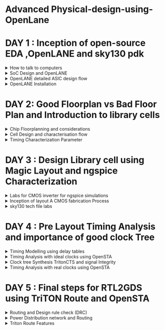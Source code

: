# Advanced Physical-design-using-OpenLane


#  DAY 1 : Inception of open-source EDA ,OpenLANE and sky130 pdk

<details>
  <summary>
      How to talk to computers
  </summary>
  
  The QFN-48 package is a type of surface-mount integrated circuit (IC) package that is used in various electronic devices, including some Arduino-compatible microcontrollers and other components. "QFN" stands for "Quad Flat No-Lead," which describes the package's physical characteristics. Here's what some of these terms mean:

 **1. Quad:** The package has four sides or corners, typically with a lead or pad on each corner.

 **2. Flat:** The package has a flat bottom, which makes it suitable for surface-mount soldering onto a printed circuit board (PCB).

 **3. No-Lead:** Unlike traditional dual in-line packages (DIP) or surface-mount packages with visible leads or pins, QFN packages have no visible external leads or pins. Instead, they have small metal pads on the bottom of the package.

**4. 48:** The "48" in QFN-48 refers to the total number of pads or leads on the package. These pads are used for electrical connections between the IC and the PCB.

Arduino is an open-source electronics platform that uses a variety of microcontrollers. The choice of IC package depends on the specific microcontroller used on the Arduino board or module. Some Arduino-compatible boards may use microcontrollers in QFN-48 packages, among other package types.

The following figure shows the internal structure of the chip.

![Screenshot from 2023-09-16 18-23-07](https://github.com/Vartika-iiitb/Physical-design-using-OpenLane/assets/140998716/c7944e6a-764d-4a44-8cf2-ed59244fe561)

Inside a chip, you can find various components and structures, including:

**1. Pads:** Pads are the external connections on a chip. They are the interface between the chip and the external world. Pads can include input and output pins for connecting to other electronic components or devices, power supply pins for providing voltage to the chip, and ground pins for electrical reference.

**2. Core:** The core of a chip typically refers to the central processing unit (CPU) or the primary computational engine. In the context of microprocessors or microcontrollers, the core contains the arithmetic logic unit (ALU), control unit, and registers responsible for executing instructions and performing computations.

**3.  Die:** The term "die" refers to the individual silicon chip that is fabricated on a semiconductor wafer during the manufacturing process. A semiconductor wafer typically contains multiple identical dies, each of which can be cut out and packaged as a separate integrated circuit.

**4. RISC-V SoC:** A RISC-V System-on-Chip (SoC) is an integrated circuit that incorporates the RISC-V instruction set architecture (ISA) as its CPU core. RISC-V is an open-source and customizable ISA, and RISC-V SoCs are designed to meet specific application requirements, often including CPU cores, memory, peripherals, and I/O interfaces, all on a single chip.

**5. PLL (Phase-Locked Loop):** A PLL is a circuit within a chip that generates stable and precisely controlled clock signals. PLLs are crucial for synchronizing various components of a chip, ensuring that they operate at the correct frequencies and phases.

**6. DAC (Digital-to-Analog Converter):** A DAC is a circuit within a chip that converts digital signals (binary data) into analog voltages or currents. DACs are commonly used in audio applications, communication systems, and many other contexts where analog signals are required.

These components work together to enable the chip to perform its intended functions. The specific components and their configurations can vary significantly depending on the type and purpose of the chip. For example, a microcontroller chip may have a CPU core, memory, I/O ports, and analog-to-digital converters (ADCs) in addition to the components mentioned above, while a custom ASIC (Application-Specific Integrated Circuit) might have a completely different set of components tailored to a specific task or application.

**Introduction to RisC-V**

RISC-V (pronounced "risk-five") is an open-source instruction set architecture (ISA) for designing and building computer processors and related hardware components. It's named after the "Reduced Instruction Set Computing" (RISC) philosophy, which aims to simplify processor designs by using a smaller set of instructions that execute quickly and efficiently.

![Screenshot from 2023-09-16 18-36-36](https://github.com/Vartika-iiitb/Physical-design-using-OpenLane/assets/140998716/efe64a42-2531-4f17-86d4-cc9c5940bfa0)

**From Software Applications to Hardware**
  
In the realm of software applications, tasks are executed by the central processing unit (CPU) of a computer or device. Software programs provide instructions for the CPU to follow, and the CPU performs calculations, data processing, and various other operations based on these instructions. While software is flexible and can be updated easily, it may not always provide the highest level of performance or efficiency, especially for demanding or specialized tasks.

The benefits of this transition from software to hardware include faster execution of tasks, lower power consumption, and the ability to handle specialized workloads with greater efficiency. However, it also means that the functionality is fixed and less adaptable compared to software, which can be updated or changed more easily.

The Figure shown below shows the representation :

![Screenshot from 2023-09-16 18-40-16](https://github.com/Vartika-iiitb/Physical-design-using-OpenLane/assets/140998716/e4bc8336-ee32-4fff-b742-5c0a56dcbcf3)
</details>
<details>
  <summary>
SoC Design and OpenLANE
  </summary>
  
System-on-Chip (SoC) design is the process of creating integrated circuits that incorporate multiple electronic components, including microprocessors, memory, input/output interfaces, and more, all on a single chip. SoCs are used in a wide range of electronic devices, from smartphones and tablets to embedded systems and IoT devices.

OpenLANE is an open-source framework for designing digital ASICs (Application-Specific Integrated Circuits). It is a complete RTL (Register-Transfer Level) to GDSII (Graphic Data System II) flow for designing ASICs using open-source tools and libraries. Here's how OpenLANE relates to SoC design:
Design Flow: OpenLANE provides a comprehensive design flow for creating ASICs, which can include components like CPU cores, memory blocks, and various other digital circuits. The design flow covers the entire process, from specifying the chip's architecture in RTL code (usually written in hardware description languages like Verilog or VHDL) to producing the final GDSII layout for fabrication.

**1. Open Source:** One of the key features of OpenLANE is its open-source nature. This means that the entire design flow, including synthesis, placement, routing, and physical design steps, can be performed using freely available and community-supported tools and libraries. This openness reduces the barriers to entry for ASIC design and promotes collaboration within the hardware design community.

**2. Automated and Scriptable:** OpenLANE incorporates a wide range of automation and scripting capabilities. It can automate many of the tedious and error-prone tasks involved in ASIC design, such as synthesis, place and route, and optimization. Users can customize and script the flow to suit their specific requirements.

**3. Standard Cells and Libraries:** OpenLANE leverages standard cell libraries, which are collections of pre-designed and characterized digital logic cells (like AND gates, flip-flops, etc.) that are readily available for use in ASIC design. It also supports standard cell libraries from various foundries, allowing designers to target different fabrication technologies.

**4. OpenROAD Integration:** OpenLANE is part of the OpenROAD project, which aims to develop an open-source and automated RTL-to-GDSII digital ASIC design flow. OpenROAD includes tools for optimization, placement, and routing, and OpenLANE utilizes these tools to streamline the design process further.

**5. Community and Collaboration:** The open-source nature of OpenLANE encourages collaboration among hardware designers, researchers, and engineers. It has a growing user community, and contributions from various individuals and organizations are welcomed.

In summary, OpenLANE is a powerful open-source tool that simplifies the process of designing ASICs, including SoCs. It provides a complete and automated design flow, making it accessible to a broader range of users and promoting innovation in digital hardware design. This tool has the potential to accelerate the development of custom SoCs and other digital ASICs for a variety of applications.

![Screenshot from 2023-09-16 19-05-11](https://github.com/Vartika-iiitb/Physical-design-using-OpenLane/assets/140998716/3f4ede54-22ba-486b-a214-e573dd3dfdd8)

**1 RTL IP's(Register Transfer Level Intellectual Property)**
RTL IPs, or Register-Transfer Level Intellectual Properties, are pre-designed and pre-verified building blocks or functional modules for use in digital integrated circuit (IC) design. These IPs are created at the register-transfer level (RTL), which is a level of abstraction in hardware description languages like Verilog and VHDL that represents the behavior of a digital circuit in terms of registers and data transfers between them. RTL IPs are used to accelerate the design and development of complex digital systems and integrated circuits. RTL IPs significantly reduce development time and effort by providing verified and reusable building blocks for digital IC design. They are widely used in various industries, including consumer electronics, telecommunications, automotive, and industrial automation, to accelerate the design of complex digital systems and reduce time-to-market.

**2. EDA TOOLS**
EDA (Electronic Design Automation) tools are a category of software applications and tools used by electrical engineers and integrated circuit (IC) designers to design, simulate, verify, and analyze electronic systems and integrated circuits. These tools play a crucial role in the development and optimization of electronic hardware, ranging from individual components to complex systems. EDA tools are used in various stages of the design process, from concept to fabrication. EDA tools are indispensable in modern electronics design, as they streamline the design process, reduce design iterations, and help ensure the reliability and performance of electronic systems and integrated circuits. The choice of EDA tools depends on the specific requirements of the design project and the target application.

**3. PDK**
PDK stands for "Process Design Kit." It is a critical component in the development of integrated circuits (ICs) and refers to a collection of files, data, and models provided by a semiconductor foundry or manufacturing facility. The PDK serves as a bridge between the design tools and the foundry's fabrication process, enabling chip designers to create layouts and simulations that are compatible with the manufacturing process.

Here are the key components and functions of a Process Design Kit (PDK) in VLSI design:

**1.Technology Data:** The PDK includes detailed information about the foundry's manufacturing process, such as the specific fabrication steps, the materials used, and the electrical characteristics of the transistors and interconnects. This data is essential for designing circuits that will function correctly when fabricated.

**2. Design Rules:** Design rules are a set of constraints and guidelines that dictate how various elements of the chip (e.g., transistors, interconnects, and other structures) should be placed and sized to ensure manufacturability. The PDK provides design rule documents and data to help designers adhere to these constraints.

**3. Device Models:** PDKs include models for various electronic devices, such as transistors, diodes, and capacitors. These models describe how these devices behave electrically under different conditions, allowing designers to simulate and analyze the performance of their circuits accurately.

**4. Library Cells:** The PDK includes a library of standard cells, which are pre-designed building blocks commonly used in chip design. These cells include logic gates, flip-flops, multiplexers, and other components. Designers can use these cells to create their custom digital circuits.

The figure shown below depicts the flow:

![Screenshot from 2023-09-16 19-05-17](https://github.com/Vartika-iiitb/Physical-design-using-OpenLane/assets/140998716/698b6b22-612a-4e4c-b6d3-15c03b3a593b)


**Simplified RTL2GDS Flow**
The RTL2GDS (Register-Transfer Level to Graphic Data System) flow is a series of steps and processes involved in the design and manufacturing of integrated circuits (ICs). This flow takes a digital design described at the RTL (Register-Transfer Level) and transforms it into a physical layout that can be fabricated as an actual chip. Here are the key steps and components of the RTL2GDS flow:

**1. RTL Design:** The RTL design phase involves creating a high-level description of the digital circuit using hardware description languages (HDLs) like Verilog or VHDL. This description captures the functional behavior of the circuit, including the relationships between registers and data transfers.

**2. Synthesis:** In the synthesis step, the RTL code is transformed into a gate-level representation. Logic synthesis tools take the RTL description and map it to standard cells from a library (PDK, or Process Design Kit) provided by the semiconductor foundry. The output is a netlist that specifies how standard cells are interconnected.

**3. Floor Planning:** Floor planning involves determining the physical placement of various functional blocks within the chip. It considers factors like the size and aspect ratio of the chip, the location of the input/output (I/O) pads, and the placement of major components.

**4. Placement:** Placement tools take the synthesized netlist and assign specific locations for each standard cell on the chip. The goal is to optimize for factors like area, power, and signal delay.

**5. Clock Tree Synthesis (CTS):** CTS tools create a clock distribution network that ensures all flip-flops and registers receive a stable and synchronized clock signal. Clock skew (variation in clock arrival times) is minimized to maintain timing integrity.

**6. Routing:** The routing step involves determining how to connect the various components and standard cells while adhering to design rules and constraints. This process creates the physical wires (metal layers) that carry signals between different parts of the chip.

**7. Design for Manufacturing (DFM):** DFM techniques are employed to ensure that the chip design is manufacturable. This includes checks for lithography issues, density violations, and other manufacturing-related concerns.

**8. Static Timing Analysis (STA):** STA tools analyze the timing of the chip's paths to ensure that they meet the required performance specifications. Timing violations are flagged and resolved during this phase.

**9. Physical Verification:** Physical verification tools perform checks to ensure that the chip layout complies with design rules and specifications. This includes checks for design rule violations, antenna effects, and other physical issues.

**10. GDSII Generation:** GDSII is a standard file format used to represent the final chip layout in a graphical form. GDSII files are generated from the layout data.

**11. Tapeout:** The final GDSII files are submitted to the semiconductor foundry for fabrication. This step involves preparing the data for photolithography and the manufacturing process.

**12. Mask Generation:** The foundry uses the GDSII data to create photomasks, which are used to pattern the chip's layers during the semiconductor manufacturing process.

**13. Manufacturing:** The semiconductor fabrication process involves multiple steps, including photolithography, etching, implantation, and more, to create the physical silicon wafer with the desired integrated circuits.

**14. Packaging and Testing:** Once the wafers are manufactured, they are diced into individual chips, packaged, and tested to ensure functionality and quality.

The RTL2GDS flow is a complex and highly specialized process that requires expertise in digital design, semiconductor physics, and manufacturing. It is a critical part of bringing digital designs to life as physical integrated circuits used in various electronic devices and systems.

![Screenshot from 2023-09-17 02-20-53](https://github.com/Vartika-iiitb/Physical-design-using-OpenLane/assets/140998716/b16c3eda-7a5b-47e8-8127-478a143f9ba0)

</details>

<details>
  <summary>
    OpenLANE detailed ASIC design flow
  </summary>
  
OpenLane is an open-source RTL-to-GDSII (Register-Transfer Level to Graphic Data System) flow, which is a complete toolchain for designing and manufacturing integrated circuits. OpenLane automates many of the steps involved in ASIC (Application-Specific Integrated Circuit) design, such as synthesis, placement, routing, and physical verification. It's part of the broader open-source hardware movement and is designed to make ASIC design more accessible and affordable.
  On the other hand, Strive chipsets are a family of RISC-V System on Chips (SoCs) designed using the SkyWater 130nm process. RISC-V is an open standard instruction set architecture (ISA) based on established reduced instruction set computer (RISC) principles.


  striVe SoC family:
  
  ![Screenshot from 2023-09-17 02-40-28](https://github.com/Vartika-iiitb/Physical-design-using-OpenLane/assets/140998716/221b6c67-4454-4fcb-bdf7-5ae595b0b19f)

OpenLANE ASIC Flow:

1. RTL Synthesis, Technology Mapping, and Formal Verification:
Tools: Yosys (for RTL synthesis), ABC (for technology mapping and formal verification).

Static Timing Analysis:
Tool: OpenSTA (for static timing analysis).

Floor Planning:
Tools: init_fp (initial floorplanning), ioPlacer (I/O placement), pdn (power distribution network planning), tapcell (tap cell insertion).

Placement:
Tools: RePLace (global placement), Resizer (optional for resizing cells), OpenPhySyn (formerly used for placement), OpenDP (detailed placement).

Clock Tree Synthesis:
Tool: TritonCTS (for clock tree synthesis).

Fill Insertion:
Tools: OpenDP (for filler placement).

Routing:
Global Routing: FastRoute or CU-GR (formerly used).
Detailed Routing: TritonRoute (for detailed routing) or DR-CU (formerly used).

SPEF Extraction:
Tools: OpenRCX (or SPEF-Extractor, formerly used) for Standard Parasitic Exchange Format (SPEF) extraction.

GDSII Streaming Out:
Tools: Magic and KLayout (for viewing and editing GDSII files).

Design Rule Checking (DRC) Checks:
Tools: Magic and KLayout (for DRC checks).

Layout vs. Schematic (LVS) Check:
Tool: Netgen (for LVS checks).

Antenna Checks:
Tool: Magic (for antenna checks).

Circuit Validity Checker:
Tool: CVC (for circuit validity checking).

These open-source tools, when used collectively, provide a complete and automated ASIC design and verification flow through OpenLane.

The fig shown below depicts the OpenLANE ASIC Flow:

![Screenshot from 2023-09-17 02-51-28](https://github.com/Vartika-iiitb/Physical-design-using-OpenLane/assets/140998716/6edc6730-1a1c-4ebd-8ef9-942f6d899c2c)

</details>
<details>
  <summary>
    OpenLANE Installation
  </summary>
  
**Steps to Install OpenLANE**

  ```
  cd $HOME
sudo apt-get update
sudo apt-get upgrade
sudo apt install -y build-essential python3 python3-venv python3-pip make git

```
Invoking OpenLANE
```


cd ~/OpenLane
make mount
./flow.tcl -interactive
package require openlane 0.9
prep -design picorv32a
run_synthesis

```

Steps to install docker:

```
sudo apt-get remove docker docker-engine docker.io containerd runc
# Installation of requirements
sudo apt-get update
sudo apt-get install \
   ca-certificates \
   curl \
   gnupg \
   lsb-release
# Add the keyrings of docker
sudo mkdir -p /etc/apt/keyrings
curl -fsSL https://download.docker.com/linux/ubuntu/gpg | sudo gpg --dearmor -o /etc/apt/keyrings/docker.gpg
# Add the package repository
echo \
   "deb [arch=$(dpkg --print-architecture) signed-by=/etc/apt/keyrings/docker.gpg] https://download.docker.com/linux/ubuntu \
   $(lsb_release -cs) stable" | sudo tee /etc/apt/sources.list.d/docker.list > /dev/null
# Update the package repository
sudo apt-get update

# Install Docker
sudo apt-get install docker-ce docker-ce-cli containerd.io docker-compose-plugin

# Check for installation
sudo docker run hello-world

```

Fig below shows the installation:

![Screenshot from 2023-09-17 11-44-41](https://github.com/Vartika-iiitb/Physical-design-using-OpenLane/assets/140998716/8dbe291f-7c57-4d8d-b984-b4cebaa73def)

For run synthesis:
![Screenshot from 2023-09-17 11-47-07](https://github.com/Vartika-iiitb/Physical-design-using-OpenLane/assets/140998716/cb22d155-1f26-4e7b-9cb5-0b8d70d469d8)

</details>

# DAY 2: Good Floorplan vs Bad Floor Plan and Introduction to library cells
<details>
  <summary>
    Chip Floorplanning and considerations
  </summary>
  
   **Core**
   The width of the core typically refers to the physical size or dimensions of the central processing unit (CPU) or processor core within a microchip. It is usually measured in nanometers (nm) or micrometers (µm). For example, you might hear about a "14nm core" or a "7nm core," indicating the feature size of the core's transistors.
The height of the core is not commonly referred to in the same way as the width. Instead, the core's size is usually described in terms of its area, which is determined by multiplying its width and height.

**Die**
The width of the die is typically the physical measurement of the semiconductor wafer after all the individual ICs (integrated circuits) have been fabricated on it but before they are cut apart. Die widths can vary significantly depending on the specific manufacturing process and the design of the chips being produced. They can range from a few millimeters to several centimeters or more.

Similar to the core, the height of the die is not a common parameter of discussion. Instead, the die's size is often described in terms of its area, which is the product of its width and height.

The fig shown below shows the representation:

![Screenshot from 2023-09-17 13-02-05](https://github.com/Vartika-iiitb/Physical-design-using-OpenLane/assets/140998716/8d6550e2-42b0-4a7c-bc3e-2a174ba60046)

  **Utilization Factor**
  
  In the context of ASIC (Application-Specific Integrated Circuit) design, the term "utilization factor" refers to the ratio of the occupied area of the chip to the total available silicon area on the semiconductor wafer. It is often expressed as a percentage. The utilization factor provides insight into how efficiently the chip's resources, including logic gates, memory cells, and other components, are used within the available silicon real estate.

Here's how to calculate the utilization factor:

Utilization Factor (%) = (Occupied Silicon Area / Total Silicon Area) x 100

Fig below shows the utilization Factor:

![Screenshot from 2023-09-17 12-55-02](https://github.com/Vartika-iiitb/Physical-design-using-OpenLane/assets/140998716/070e4c6f-1a28-4249-b3ce-e42b5317a3e4)



**Aspect ratio**
 Aspect ratio will decide the size and shape of the chip. It is the ratio between horizontal routing resources to vertical routing resources (or) ratio of height and width. Aspect ratio = width/height.Aspect ratio of 1 signifies that the die is of square shape and any other value other than 1 signifies that the die is rectangular shape.

 **Preplaced cells**
 Preplaced cells, often referred to as "macrocells" or "hard macros," are fixed or predefined blocks of logic or functional units within the layout of an integrated circuit (IC) or an ASIC (Application-Specific Integrated Circuit). Unlike standard cells, which are synthesized and placed automatically during the design process, preplaced cells are manually positioned and sized by the chip designer. These cells are typically used for specific, well-defined functions and are placed in critical areas of the chip layout to meet certain design objectives.Pre-placed cells are often used for critical components of a design, such as memory blocks, analog modules, or specialized digital circuits that need to be precisely located to meet performance, power, or area constraints. Placing them manually ensures that they are in the optimal positions for meeting these requirements.In large and complex chip designs, pre-placed cells can be used to create a hierarchical structure, where certain functional blocks or subsystems are pre-placed and interconnected. This approach simplifies the overall design process and allows for better management of the design's complexity.

![Screenshot from 2023-09-17 14-31-18](https://github.com/Vartika-iiitb/Physical-design-using-OpenLane/assets/140998716/56defa42-ed58-486a-ab7b-0eefb33bebe4)

**Decoupling Capacitor**

![Screenshot from 2023-09-17 14-33-36](https://github.com/Vartika-iiitb/Physical-design-using-OpenLane/assets/140998716/5484fa44-8024-41bf-bd4f-38fb1fce0dfb)

**Noise Margin**

![Screenshot from 2023-09-17 14-36-06](https://github.com/Vartika-iiitb/Physical-design-using-OpenLane/assets/140998716/7cd9658c-2095-4d76-b8b7-373c8e1d46a9)

Noise margin, in the context of ASIC (Application-Specific Integrated Circuit) design, refers to the amount of noise or voltage fluctuations that a digital logic gate or circuit can tolerate while still correctly recognizing logic levels (0 or 1). It is an essential consideration in the design of digital circuits to ensure reliable operation in real-world conditions where noise and variations in supply voltage can occur. Noise margin is typically expressed in volts and can be categorized into two main types: high noise margin (NMH) and low noise margin (NML).

High Noise Margin (NMH): NMH is the maximum voltage noise that can be added to the HIGH (logic 1) level of a digital signal without causing the gate to misinterpret it as a LOW (logic 0) level. In other words, it represents the tolerance of the gate to noise on the high side.

NMH = VOH - VIH

VOH: The minimum output voltage for a logic HIGH.
VIH: The minimum input voltage that the gate recognizes as a logic HIGH.
Low Noise Margin (NML): NML is the maximum voltage noise that can be added to the LOW (logic 0) level of a digital signal without causing the gate to misinterpret it as a HIGH (logic 1) level. It represents the tolerance of the gate to noise on the low side.

NML = VIL - VOL

VIL: The maximum input voltage that the gate recognizes as a logic LOW.
VOL: The maximum output voltage for a logic LOW.
The difference between NMH and NML indicates the margin of safety against noise in a digital circuit. A larger noise margin provides better immunity to noise and ensures more reliable operation. Designers typically aim to maximize both NMH and NML to create robust digital circuits.

Noise margin is influenced by various factors, including:

Threshold voltage (VTH) of the transistors used in the logic gates.
Supply voltage (VDD) and ground voltage (GND) levels.
Variation in environmental conditions, such as temperature and voltage fluctuations.
Process variations during chip manufacturing.
To ensure proper noise margin in ASIC design, designers must consider these factors and select appropriate transistor sizes, supply voltage levels, and design techniques. Additionally, performing noise margin analysis and simulation during the design phase helps identify potential issues and allows for adjustments to improve circuit robustness in noisy environments.

In summary, noise margin in ASIC design quantifies the tolerance of digital logic gates to noise and voltage fluctuations. High noise margin ensures reliable operation and immunity to noise-induced errors in digital circuits.

**Power Planning**
Power planning, in the context of integrated circuit (IC) design, is a critical step in the process of ensuring that the chip operates reliably while managing power consumption efficiently. It involves the strategic distribution and management of power supply networks, as well as the control of power domains and voltage levels within the chip. The primary goals of power planning are to provide stable power delivery to all components, minimize power dissipation, and avoid voltage drop issues.

**Pin Placement**
Pin placement, in the context of integrated circuit (IC) design, refers to the strategic placement of input and output (I/O) pins or pads on the chip's physical layout. This process is crucial for ensuring proper connectivity between the chip and external devices, such as other chips, connectors, or printed circuit boards (PCBs). Effective pin placement is essential for achieving electrical, mechanical, and manufacturing objectives in IC design.

**Floorplan using OpenLANE**

```
run_floorplan
```

![Screenshot from 2023-09-17 11-48-26](https://github.com/Vartika-iiitb/Physical-design-using-OpenLane/assets/140998716/7ad02b3e-5d06-45c7-97a9-34b4fddda932)

Magic is invoked after moving to the floorplan directory:

```
magic  /home/vartika/.volare/sky130A/libs.tech/magic/sky130A.tech lef read ../../tmp/merged.min.lef def read picorv32.def

```
Below is the representation:

![Screenshot from 2023-09-17 11-48-26](https://github.com/Vartika-iiitb/Physical-design-using-OpenLane/assets/140998716/6742936d-a721-4ebf-a6f4-f0e5d6030d0e)

**Initial Place Design**

**Library Binding and placement**

Netlist binding and Initial Placement

1. All the logic cells in the netlist are visualised as physical cells with a defined width and height for design
2. A library has all the physical cells with each logic functionality with timing and area information.
3. Library also has different physical variants of logic cells
4. The logic cells of the generated netlist should not be placed over the pre-placed cells.

**Optimized placement**

1. Logic cells are placed such that they are close to their respective inputs on the die.
2. Optimized placement is done by placing, input flop close to the input port and output close to the output port.
3. We estimate the wire length and capacitance and based on that we insert repeaters, if there is a long path from the input port to the flipflop
4. Slew is dependent on the capacitance value, higher is the capacitance more is the slew.
5. If the distance between the input port and flip-flop is not sufficient to maintain the signal integrity, we add buffers/repeaters in the path to reproduce 
   input signal through the path without any loss of signal.
6. The cells which work at very high frequency are made sure to be placed together, so that there is no delay produced from the wires between the logic cells.

   **Optimized cell and routed cell**
   
   ![Screenshot from 2023-09-17 14-52-24](https://github.com/Vartika-iiitb/Physical-design-using-OpenLane/assets/140998716/b491695f-d550-476d-9397-ac1aec7e5087)

**Placement**
Placement in openlane occurs in two stages:

1. Global Placement: It finds optimal position for all cells which may not be legal and cells may overlap. Optimization is done through reduction of half parameter wire length[HPWL]. Overlap parameter should also reduce while we run placement.
2. Detailed Placement: It alters the position of cells placed in the global placement step to legalise them
use :

```
  run_placement
```
To view Placement:

```
  cd ~/OpenLane/designs/picorv32a/runs/RUN_2023.09.14_10.50.04/results/placement
  magic -T /home/vartika/.volare/sky130A/libs.tech/magic/sky130A.tech lef read ../../tmp/merged.nom.lef def read picorv32.def &
```

![Screenshot from 2023-09-17 11-53-09](https://github.com/Vartika-iiitb/Physical-design-using-OpenLane/assets/140998716/9e1328e4-06ae-416c-91df-856a0c5c1c2e)


![Screenshot from 2023-09-17 11-55-14](https://github.com/Vartika-iiitb/Physical-design-using-OpenLane/assets/140998716/ea6cbdbf-4b37-4235-b877-bf224d8d3122)

![Screenshot from 2023-09-17 11-56-30](https://github.com/Vartika-iiitb/Physical-design-using-OpenLane/assets/140998716/7c77732a-8eb9-44be-90d5-09c8be776210)

**Cell Design Flow**

The cell design flow in ASIC (Application-Specific Integrated Circuit) design refers to the process of designing and creating standard cells, which are the fundamental building blocks of digital integrated circuits. Standard cells are pre-designed, reusable modules that include basic logic gates, flip-flops, latches, and other components. They play a crucial role in digital IC design, allowing designers to create complex digital circuits efficiently. The cell design flow typically involves the following steps:

1. Specification and Requirements:

1.1 Define the functional requirements for the standard cell library.
1.2 Determine the target technology node, voltage levels, and other design parameters.
1.3 Specify the library's logical and electrical characteristics, including cell types, drive strengths, and functionality.

2. Cell Architecture and Cell Library Definition:

2.1 Define the architecture of the standard cells, including the height and width of each cell, the number of input and output pins, and the arrangement of internal transistors.
2.2 Create a library of cell templates with different functionalities and drive strengths, ranging from basic gates to more complex functions.
Schematic Design:

3. Create schematic diagrams for each standard cell in the library.
3.1Design and layout the internal logic gates, interconnections, and transistors to implement the desired functionality.
3.2 Ensure that the cells adhere to the specified logical and electrical characteristics.
   
4. Simulation and Verification:
4.1 Simulate the standard cell designs using electronic design automation (EDA) tools and digital simulators.
4.2 Verify that the cells meet timing constraints, operate correctly, and adhere to logical and electrical specifications.
4.3 Perform static timing analysis (STA) to assess the cell's performance under various conditions.
   
5. Layout Design:
   
5.1 Generate the physical layout of each standard cell, considering the placement and sizing of transistors, routing of metal layers, and adherence to design rules.
5.2 Follow foundry-specific design rules and guidelines to ensure manufacturability.
5.3 Implement DFM (Design for Manufacturability) techniques to improve the manufacturability of the cells.

6. Extraction and Modeling:

6.1 Extract parasitic capacitance and resistance information from the layout.
6.2 Create models (e.g., timing, power, and noise models) for the standard cells based on the extracted data.

7. Characterization:

7.1 Characterize the standard cells by measuring their electrical characteristics, such as timing, power consumption, and noise sensitivity.
7.2 Generate libraries of timing models for use in digital synthesis and static timing analysis.

8. Quality Assurance and Testing:

8.1 Perform extensive testing and verification to ensure that the standard cells meet the specified requirements and adhere to design and manufacturing rules.
8.2 Address any issues, optimize cell designs, and update the library as needed.

9. Documentation:

9.1 Create comprehensive documentation for each standard cell, including datasheets, functional descriptions, and usage guidelines.
9.2 Document the library's logical and electrical characteristics for designers' reference.

10. Integration into the Design Flow:

10.1 Integrate the standard cell library into the broader ASIC design flow, making it available for digital design and synthesis tools.
10.2 Ensure that the library is compatible with industry-standard EDA tools and design methodologies.
10.3 The cell design flow is a fundamental part of ASIC design, providing designers with a library of well-characterized and verified building blocks that can be used to construct complex digital circuits efficiently. The quality and performance of the standard cell library have a significant impact on the overall success of an ASIC design project.

The fig shown below shows the Cell design flow:

![Screenshot from 2023-09-17 15-01-40](https://github.com/Vartika-iiitb/Physical-design-using-OpenLane/assets/140998716/c3fb1380-1c61-48af-9b5f-77f1308009f8)

![Screenshot from 2023-09-17 15-08-42](https://github.com/Vartika-iiitb/Physical-design-using-OpenLane/assets/140998716/45bbde36-71a6-4019-b18a-a26153e3fdae)

![Screenshot from 2023-09-17 15-08-47](https://github.com/Vartika-iiitb/Physical-design-using-OpenLane/assets/140998716/0401b3c4-7a8d-409a-a9d2-c5545da5735b)

![Screenshot from 2023-09-17 15-09-03](https://github.com/Vartika-iiitb/Physical-design-using-OpenLane/assets/140998716/7179f8b0-23d7-4614-a36c-5f5443668c38)

The stick diagram for the following is shown below:

![Screenshot from 2023-09-17 15-10-41](https://github.com/Vartika-iiitb/Physical-design-using-OpenLane/assets/140998716/244a22ef-143d-4eeb-af6b-7f6768b586d4)

</details>

<details>
  <summary>
    Cell Design and characterisation flow
  </summary>
  All the standard cells used in the design are placed in a library. We get a variant of standard cells in terms of functionality, area and power.
Each cell goes through cell design flow before being used in our design.

  **Characterisation Flow**
  Characterization in VLSI refers to the process of analyzing and documenting the electrical behavior of electronic components, such as transistors, logic gates, memory cells, and standard cells, under various operating conditions. Characterization is essential for accurate circuit simulation and helps ensure that integrated circuits (ICs) meet their performance, power, and timing requirements.
1. Read in the model files
2. Read the extracted spice netlist
3. Recognize behaviour of the model
4. Read the sub-circuits of inverter
5. Attach necessary power source (Vdd, GND)
6. Apply the stimulus
7. Provide necessary output capacitance
8. Provide simulation command

   ![Screenshot from 2023-09-17 15-19-51](https://github.com/Vartika-iiitb/Physical-design-using-OpenLane/assets/140998716/337d10d7-f7df-496e-a5c6-56c97f86d5b9)

The following fig shown below shows the Characterization Flow:

![Screenshot from 2023-09-17 15-16-44](https://github.com/Vartika-iiitb/Physical-design-using-OpenLane/assets/140998716/80925a34-10f5-4793-a001-0fd0741b57fb)

![Screenshot from 2023-09-17 15-16-52](https://github.com/Vartika-iiitb/Physical-design-using-OpenLane/assets/140998716/ecdde2cf-84ef-446a-ab32-826b754b59cc)

</details>
<details>
  <summary>
    Timing Characterization Parameter
  </summary>
  The Timing Threshold Definitions:
  
  ![Screenshot from 2023-09-17 15-23-16](https://github.com/Vartika-iiitb/Physical-design-using-OpenLane/assets/140998716/28c1a1e0-0229-41ef-9ca7-ddda17fe0ae2)

**Propagation Delay**
 The time difference between when the transitional input reaches 50% of its final value and when the output reaches 50% of its final value.

![Screenshot from 2023-09-17 15-23-27](https://github.com/Vartika-iiitb/Physical-design-using-OpenLane/assets/140998716/8c644640-6cc7-4203-bc1b-4627b37f9924)

**Transition Time**
 Transition time is known as time needed to a signal to rise from 10% to 90% or to fall from 90% to 10%. The former is called rise time and later is known as fall time.

![Screenshot from 2023-09-17 15-23-41](https://github.com/Vartika-iiitb/Physical-design-using-OpenLane/assets/140998716/2ff3ea82-53ed-4f33-bffe-b12bbef8951f)

```
rise delay =  time(out_fall_thr) - time(in_rise_thr)

Propagation delay = time(out_thr) - time(in_thr)

Fall transition time: time(slew_high_fall_thr) - time(slew_low_fall_thr)

Rise transition time: time(slew_high_rise_thr) - time(slew_low_rise_thr)
```

</details>

# DAY 3 : Design Library cell using Magic Layout and ngspice Characterization 

<details>
  <summary>
    Labs for CMOS inverter for ngspice simulations
  </summary>
  
  **Inverter**
  A CMOS inverter, short for Complementary Metal-Oxide-Semiconductor inverter, is a fundamental digital electronic circuit that performs the basic logical operation of inversion. In other words, it takes an input signal and produces an output signal that is the logical complement of the input. If the input is high (logic 1), the output will be low (logic 0), and vice versa.

The input signal is applied to the gate terminals of both the NMOS and PMOS transistors. The output is taken from the connection point (the drain of NMOS and the source of PMOS) between these two transistors.

NMOS Operation: When the input is logic high (1), the NMOS transistor turns on because a positive voltage is applied to its gate. This establishes a low-resistance path between the output and ground, causing the output to be pulled to logic low (0).

PMOS Operation: Conversely, when the input is logic low (0), the PMOS transistor turns on because a low voltage is applied to its gate. This establishes a low-resistance path between the output and the power supply voltage (VDD), causing the output to be pulled to logic high (1).

The following fig shows the CMOS Inverter with it's respective nodes:

![Screenshot from 2023-09-17 15-35-16](https://github.com/Vartika-iiitb/Physical-design-using-OpenLane/assets/140998716/d891cb52-592e-45b3-974b-22c80dc0b30c)

The following fig shows the spicedeck Simulation:

![Screenshot from 2023-09-17 15-36-23](https://github.com/Vartika-iiitb/Physical-design-using-OpenLane/assets/140998716/735f1fb9-3d19-4ca2-9421-ba9f3d1b29de)



</details>
<details>
  <summary>
    Inception of layout A CMOS fabrication Process
  </summary>
  
  **The output of 16 mask CMOS process**
  
  ![Screenshot from 2023-09-17 22-22-55](https://github.com/Vartika-iiitb/Physical-design-using-OpenLane/assets/140998716/d2dbc504-4ca0-4303-9127-3978b153dde8)

 **Basic layers layout and LEF using inverter**
 
1. We see the layers which are required for CMOS inverter from the layout.
2. Gates of both PMOS and NMOS are connected together and fed to input, NMOS source connected to ground(here, VGND), PMOS source is connected to VDD(here, VPWR)
3. Drains of PMOS and NMOS are connected together and fed to output(here, Y).
4. The First layer in skywater130 is localinterconnect layer(locali) , above that metal 1 is purple color and metal 2 is pink color.

</details>

<details>
  <summary>
    sky130 tech file labs
  </summary>
  The model file for the same is shown below:

```
* SPICE 3f5 Level 8, Star-HSPICE Level 49, UTMOST Level 8

.lib cmos_models 
* DATE: Feb 23/01
* LOT: T0BM                  WAF: 07
* Temperature_parameters=Default
.MODEL nmos  NMOS (                                LEVEL   = 49
+VERSION = 3.1            TNOM    = 27             TOX     = 5.8E-9
+XJ      = 1E-7           NCH     = 2.3549E17      VTH0    = 0.3907535
+K1      = 0.4376003      K2      = 8.265151E-3    K3      = 4.214601E-3
+K3B     = -3.7220937     W0      = 2.517345E-6    NLX     = 2.310668E-7
+DVT0W   = 0              DVT1W   = 0              DVT2W   = 0
+DVT0    = 0.2411602      DVT1    = 0.3707226      DVT2    = -0.5
+U0      = 316.5922683    UA      = -9.89493E-10   UB      = 2.154013E-18
+UC      = 2.474632E-11   VSAT    = 1.254499E5     A0      = 1.2735648
+AGS     = 0.2428704      B0      = 2.579719E-8    B1      = -1E-7
+KETA    = 4.87168E-4     A1      = 0              A2      = 0.5196633
+RDSW    = 120            PRWG    = 0.5            PRWB    = -0.2
+WR      = 1              WINT    = 2.357855E-8    LINT    = 1.210018E-9
+DWG     = 2.292632E-9
+DWB     = -9.94921E-10   VOFF    = -0.1039771     NFACTOR = 1.3905578
+CIT     = 0              CDSC    = 2.4E-4         CDSCD   = 0
+CDSCB   = 0              ETA0    = 3.894977E-3    ETAB    = 7.800632E-4
+DSUB    = 0.0307944      PCLM    = 1.7312397      PDIBLC1 = 0.999135
+PDIBLC2 = 4.850036E-3    PDIBLCB = -0.0866866     DROUT   = 0.8612131
+PSCBE1  = 7.995844E10    PSCBE2  = 1.457011E-8    PVAG    = 0.0099984
+DELTA   = 0.01           RSH     = 5              MOBMOD  = 1
+PRT     = 0              UTE     = -1.5           KT1     = -0.11
+KT1L    = 0              KT2     = 0.022          UA1     = 4.31E-9
+UB1     = -7.61E-18      UC1     = -5.6E-11       AT      = 3.3E4
+WL      = 0              WLN     = 1              WW      = -1.22182E-16
+WWN     = 1.2127         WWL     = 0              LL      = 0
+LLN     = 1              LW      = 0              LWN     = 1
+LWL     = 0              CAPMOD  = 2              XPART   = 0.4
+CGDO    = 3.11E-10       CGSO    = 3.11E-10       CGBO    = 1E-12
+CJ      = 1.741905E-3    PB      = 0.9876681      MJ      = 0.4679558
+CJSW    = 3.653429E-10   PBSW    = 0.99           MJSW    = 0.2943558
+CF      = 0              PVTH0   = -0.01          PRDSW   = 0
+PK2     = 2.589681E-3    WKETA   = -1.866069E-3   LKETA   = -0.0166961      )
*
.MODEL pmos  PMOS (                                LEVEL   = 49
+VERSION = 3.1            TNOM    = 27             TOX     = 5.8E-9
+XJ      = 1E-7           NCH     = 4.1589E17      VTH0    = -0.583228
+K1      = 0.5999865      K2      = 6.150203E-3    K3      = 0
+K3B     = 3.6314079      W0      = 1E-6           NLX     = 1E-9
+DVT0W   = 0              DVT1W   = 0              DVT2W   = 0
+DVT0    = 2.8749516      DVT1    = 0.7488605      DVT2    = -0.0917408
+U0      = 136.076212     UA      = 2.023988E-9    UB      = 1E-21
+UC      = -9.26638E-11   VSAT    = 2E5            A0      = 0.951197
+AGS     = 0.20963        B0      = 1.345599E-6    B1      = 5E-6
+KETA    = 0.0114727      A1      = 3.851541E-4    A2      = 0.614676
+RDSW    = 1.496983E3     PRWG    = -0.0440632     PRWB    = -0.2945454
+WR      = 1              WINT    = 7.879211E-9    LINT    = 2.894523E-8
+DWG     = -1.112097E-8
+DWB     = 9.815716E-9    VOFF    = -0.1204623     NFACTOR = 1.2259401
+CIT     = 0              CDSC    = 2.4E-4         CDSCD   = 0
+CDSCB   = 0              ETA0    = 0.3325261      ETAB    = -0.0623452
+DSUB    = 0.9206875      PCLM    = 0.833903       PDIBLC1 = 9.948506E-4
+PDIBLC2 = 0.0191187      PDIBLCB = -1E-3          DROUT   = 0.9938581
+PSCBE1  = 2.887413E10    PSCBE2  = 8.325891E-9    PVAG    = 0.8478443
+DELTA   = 0.01           RSH     = 3.6            MOBMOD  = 1
+PRT     = 0              UTE     = -1.5           KT1     = -0.11
+KT1L    = 0              KT2     = 0.022          UA1     = 4.31E-9
+UB1     = -7.61E-18      UC1     = -5.6E-11       AT      = 3.3E4
+WL      = 0              WLN     = 1              WW      = 0
+WWN     = 1              WWL     = 0              LL      = 0
+LLN     = 1              LW      = 0              LWN     = 1
+LWL     = 0              CAPMOD  = 2              XPART   = 0.4
+CGDO    = 2.68E-10       CGSO    = 2.68E-10       CGBO    = 1E-12
+CJ      = 1.864957E-3    PB      = 0.976468       MJ      = 0.4614408
+CJSW    = 3.118281E-10   PBSW    = 0.6870843      MJSW    = 0.3021929
+CF      = 0              PVTH0   = 6.397941E-3    PRDSW   = 30.410214
+PK2     = 2.100359E-3    WKETA   = 5.428923E-3    LKETA   = -0.0111599      )
*
.endl
```
Here is the cmos.cir file:

![Screenshot from 2023-09-17 19-33-20](https://github.com/Vartika-iiitb/Physical-design-using-OpenLane/assets/140998716/9c52bb2f-c242-4ae6-bc87-58c07201ee01)

Following Command have been used to run and execute ngspice:

```
source cmos.cir
run
setplot
set the dc plot
display
plot out vs in
```

![Screenshot from 2023-09-17 19-32-58](https://github.com/Vartika-iiitb/Physical-design-using-OpenLane/assets/140998716/37fb50ed-7fb6-465c-9314-052f083de012)

Now if we increase the width of PMOS W = 0.9375, observe the changes:

![Screenshot from 2023-09-17 19-32-58](https://github.com/Vartika-iiitb/Physical-design-using-OpenLane/assets/140998716/822a5df2-a544-42ef-b870-f2b50f7d9f54)

Here is the cmos.cir file:

![Screenshot from 2023-09-17 19-33-20](https://github.com/Vartika-iiitb/Physical-design-using-OpenLane/assets/140998716/b66d4e20-b1f9-4063-9efb-b631a919b47e)



![Screenshot from 2023-09-17 19-33-47](https://github.com/Vartika-iiitb/Physical-design-using-OpenLane/assets/140998716/9aa73ddc-b7aa-4049-be07-643819c8cce7)

out vs time graph is shown below:

![Screenshot from 2023-09-17 19-45-45](https://github.com/Vartika-iiitb/Physical-design-using-OpenLane/assets/140998716/ab1348c0-3ca1-41d5-b382-4a54fc04c942)

out vs time vs in graph is shown below:

![Screenshot from 2023-09-17 19-47-34](https://github.com/Vartika-iiitb/Physical-design-using-OpenLane/assets/140998716/e2962353-94d6-4c89-be51-79102ad89ac4)


The zoomed in graph for the previous one is shown below:

![Screenshot from 2023-09-17 19-49-20](https://github.com/Vartika-iiitb/Physical-design-using-OpenLane/assets/140998716/6dd307ae-a722-4e53-8643-3c8a0a327642)


First git clone the vsdstdcelldesign repository using below command :
```
git clone https://github.com/nickson-jose/vsdstdcelldesign
```
There will be sky130_inv.mag file

Use the sky130A.tech file from the libs folder when you are running the magic.

To run the layout design in magic use the below command :

```
magic -T sky130A.tech sky130_inv.mag &
```

![Screenshot from 2023-09-17 19-15-06](https://github.com/Vartika-iiitb/Physical-design-using-OpenLane/assets/140998716/0cdaa1f0-7408-4ec0-8d9a-450b4a0d965a)

![Screenshot from 2023-09-17 19-15-53](https://github.com/Vartika-iiitb/Physical-design-using-OpenLane/assets/140998716/20fed668-9df9-43ca-a449-dde89437f34f)

![Screenshot from 2023-09-17 22-45-37](https://github.com/Vartika-iiitb/Physical-design-using-OpenLane/assets/140998716/1a00f0f5-352a-4aed-9ae2-610693630855)


Now to extract it to spice use below command in magic terminal :
```
ext2spice
```
It will create sky130_inv.spice file :

![Screenshot from 2023-09-17 20-11-17](https://github.com/Vartika-iiitb/Physical-design-using-OpenLane/assets/140998716/0b7a92d7-3324-4d64-bf07-9bcc11108fc5)

Now include the pshort.lib and nshort.lib libraries and modified the models.

Then pulse is given in which format is below:

PULSE(V1 V2 Tdelay Trise Tfall Ton Tperiod Ncycles)

Below is the modified spice file:

![Screenshot from 2023-09-17 20-20-37](https://github.com/Vartika-iiitb/Physical-design-using-OpenLane/assets/140998716/7462dbb0-91e1-4866-8114-cca0fb6fe3d5)

Executing it in ngspice:

![Screenshot from 2023-09-17 22-57-25](https://github.com/Vartika-iiitb/Physical-design-using-OpenLane/assets/140998716/0f6e2240-438a-4f6c-aaf7-34692e7fcd4b)

</details>

# DAY 4 : Pre Layout Timing Analysis and importance of good clock Tree
<details>
  <summary>
    Timing Modelling using delay tables
  </summary>

Convert grid into Track info


  ![Screenshot from 2023-09-18 00-36-09](https://github.com/Vartika-iiitb/Physical-design-using-OpenLane/assets/140998716/9d02bc81-8ffd-4132-ba0d-a2a93bfc292c)

 key criterion outlined in the tracks.info specification is that ports must be positioned at the juncture of both horizontal and vertical tracks. Specifically, when dealing with the CMOS Inverter, ports A and Y are designated to reside within the li1 layer. It is imperative to guarantee that these ports are indeed situated precisely at the intersection of horizontal and vertical tracks.Below is the command:

```
grid 0.46um 0.34um 0.23um 0.17um
```
The following fig shows the grid representation:

![Screenshot from 2023-09-18 00-39-30](https://github.com/Vartika-iiitb/Physical-design-using-OpenLane/assets/140998716/c19b1d70-c880-429e-813a-0a35549317a1)

The subsequent step in the process involves the extraction of the LEF file for the completed layout of the cell. This crucial step is essential to facilitate the placement and routing tools effectively. It necessitates the precise specification of characteristics and definitions for the cell's pins. Ports, which represent the declared PINs of the macro, are encapsulated within a cell and are formatted as a macro cell in LEF files. Our primary objective is to generate an LEF file in a predefined format based on a given configuration, such as a straightforward CMOS inverter. To accomplish this, the initial task is to meticulously define each port and allocate the appropriate class and use attributes to each one.

To establish the port configuration, you can utilize the Magic console, and here's a detailed breakdown of the steps involved:

Begin by opening the Magic Layout window.

Source the .mag file associated with your design, in this case, the inverter layout.

Navigate to the "Edit" menu and select "Text." This action will prompt a dialogue box to appear.

Within the dialogue box, double-click on the letter 'S' located at the I/O labels on the layout.

You will notice that the text field automatically populates with the appropriate string name and size for the port.

To finalize the port definition, ensure that the "Port enable" checkbox is selected, indicating that this element functions as a port. Additionally, make sure that the "Default" checkbox remains unchecked.

Your port configuration is now set up as illustrated in the figure.

![Screenshot from 2023-09-18 00-41-05](https://github.com/Vartika-iiitb/Physical-design-using-OpenLane/assets/140998716/d3abdf44-bcd6-4ad2-b017-7b883832b21b)

![Screenshot from 2023-09-18 00-41-36](https://github.com/Vartika-iiitb/Physical-design-using-OpenLane/assets/140998716/a9ffe778-3baf-4664-b939-f0e2e77b86f6)

```
port A class input
port A use signal

port Y class output
port Y use signal

port VPWR class inout
port VPWR use power

port VGND class inout
port VPWR use ground
```

![Screenshot from 2023-09-18 00-46-03](https://github.com/Vartika-iiitb/Physical-design-using-OpenLane/assets/140998716/8ba212d6-77d6-40a3-92ab-7c255ee8cce8)

Custom cells to penLANE flow:

```

# Design
set ::env(DESIGN_NAME) "picorv32a"

set ::env(VERILOG_FILES) "$::env(DESIGN_DIR)/src/picorv32a.v"

set ::env(CLOCK_PORT) "clk"
set ::env(CLOCK_NET) $::env(CLOCK_PORT)

set ::env(GLB_RESIZER_TIMING_OPTIMIZATIONS) {1}

set ::env(LIB_SYNTH) "$::env(OPENLANE_ROOT)/designs/picorv32a/src/sky130_fd_sc_hd__typical.lib"
set ::env(LIB_SLOWEST) "$::env(OPENLANE_ROOT)/designs/picorv32a/src/sky130_fd_sc_hd__slow.lib"
set ::env(LIB_FASTEST) "$::env(OPENLANE_ROOT)/designs/picorv32a/src/sky130_fd_sc_hd__fast.lib"
set ::env(LIB_TYPICAL) "$::env(OPENLANE_ROOT)/designs/picorv32a/src/sky130_fd_sc_hd__typical.lib"

set ::env(EXTRA_LEFS) [glob $::env(OPENLANE_ROOT)/designs/$::env(DESIGN_NAME)/src/*.lef]

set filename $::env(DESIGN_DIR)/$::env(PDK)_$::env(STD_CELL_LIBRARY)_config.tcl
if { [file exists $filename] == 1} {
	source $filename
}

````
To Integrate standard cell into the OpenLANE flow:

```
set lefs [glob $::env(DESIGN_DIR)/src/*.lef]
add_lefs -src $lefs
```
![Screenshot from 2023-09-18 00-49-10](https://github.com/Vartika-iiitb/Physical-design-using-OpenLane/assets/140998716/825a116d-cb90-4d4a-aad4-59e3df686a5f)

  **Introduction to delay Tables**
  In the context of digital integrated circuit (IC) design, delay tables (also known as delay models or delay tables) are data structures or lookup tables used to model the timing characteristics of logic gates, interconnects, and other components in the design. These tables capture information about the propagation delay and transition times of signals through various elements in the digital circuit. Delay tables are a fundamental component of the design process, as they help designers ensure that the circuit meets its timing requirements.

Here are key points about delay tables:

1. Propagation Delay: Delay tables provide information about the time it takes for a signal to propagate through a specific logic gate or interconnect. Propagation delay is typically measured from the time when an input signal reaches a certain threshold level to when the output signal reaches the same threshold level.

2. Transition Times: In addition to propagation delay, delay tables may include information about transition times, which represent how quickly a signal transitions from one logic state (e.g., low to high or high to low) to another.

3. Input Conditions: Delay tables are often organized based on input conditions. They specify the delay characteristics for different input patterns or signal conditions. For example, they may include tables for different input slew rates, voltage levels, or fanout conditions.

4. Library Cells: Delay tables are associated with library cells, which are predefined building blocks that represent standard logic gates (e.g., AND, OR, XOR) or flip-flops. Each library cell in the design library has its own delay table, capturing its timing characteristics under various conditions.

5. Technology Libraries: Semiconductor foundries provide technology libraries that include delay tables for their specific manufacturing processes. These libraries are essential for accurately modeling the behavior of cells in a given technology node.

6. Use in Timing Analysis: Delay tables are crucial for timing analysis in the design process. Timing analysis tools use these tables to estimate the worst-case and best-case delays for signals as they traverse the logic gates and interconnects in the design. This information helps ensure that the circuit meets its timing requirements, such as setup and hold times.

7. Incorporating Environmental Factors: Delay tables may also incorporate environmental factors, such as temperature and voltage variations, to account for variations in operating conditions. These factors can impact the timing behavior of the circuit.

8. Corner Cases: Designers often consider corner cases, which represent extreme conditions (e.g., worst-case voltage and temperature conditions), when analyzing delay tables to ensure that the design remains robust under all operating conditions.

9. Simulation and Synthesis: Delay tables play a critical role in simulation and synthesis processes. During simulation, they are used to accurately model the behavior of the design. In synthesis, they are considered to optimize the logic structure for timing and power constraints.

Overall, delay tables are an integral part of the design and analysis of digital ICs. They enable designers to evaluate and optimize the timing behavior of a circuit, ensuring that it meets performance requirements while accounting for variations and different operating conditions.

**Setup time and HOLD time**

Setup Time:

Definition: Setup time (Tsu) is the minimum amount of time that a data input signal (D) must be stable and valid before the clock signal (CLK) transitions from its inactive state (typically low) to its active state (typically high or rising edge).
Purpose: Setup time ensures that the data input has settled to its intended value before the clock edge arrives. This is crucial for preventing setup time violations, where the flip-flop or latch might capture a corrupted or invalid data value.
Violation: A setup time violation occurs when the data signal changes too close to or after the clock edge, potentially leading to incorrect data capture.
Setup Time Diagram

Hold Time:

Definition: Hold time (Th) is the minimum amount of time that the data input signal (D) must remain stable and valid after the clock signal (CLK) transitions from its active state back to its inactive state.
Purpose: Hold time ensures that the data input remains valid for a specified duration after the clock edge. This prevents hold time violations, which could lead to incorrect data capture or glitches in the output.
Violation: A hold time violation occurs when the data signal changes too soon after the clock edge, potentially causing the flip-flop or latch to capture an incorrect data value.
Hold Time Diagram

In summary:

**Setup Time:** It ensures that the data input is stable and valid before the clock edge, preventing late arrival of data.

**Hold Time:** It ensures that the data input remains stable and valid after the clock edge, preventing early removal of data.
Designers must consider setup and hold times when designing digital circuits to prevent timing violations. Violations can lead to unreliable operation, data corruption, and unpredictable behavior. Meeting these timing constraints often involves careful selection of flip-flops or latches and appropriate signal path delays to ensure that data transitions occur within the specified windows relative to clock edges. Advanced digital design tools and simulations are used to verify and optimize timing in complex digital systems.

![Screenshot from 2023-09-18 01-00-12](https://github.com/Vartika-iiitb/Physical-design-using-OpenLane/assets/140998716/f4e11978-2985-4842-aa7c-55cc0d0d9fa1)

</details>

<details>
  <summary>
    Timing Analysis with ideal clocks using OpenSTA
  </summary>
</details>

<details>
  <summary>
    Clock tree Synthesis TritonCTS and signal Integrity
  </summary>
</details>

<details>
  <summary>
    Timing Analysis with real clocks using OpenSTA
  </summary>
</details>

# DAY 5 : Final steps for RTL2GDS using TriTON Route and OpenSTA
<details>
  <summary>
    Routing and Design rule check (DRC)
  </summary>

  **Maze Routing and Lee's Algorithm**
  The maze-routing algorithm you are referring to, often used in the context of chip multiprocessors (CMPs) and grid-based mazes, is designed to efficiently find routes or paths between two locations while minimizing overhead. This algorithm is essential in the field of integrated circuit design and routing, where the goal is to connect various components on a chip with minimal resource utilization. There are four steps of routing operations: Global Routing:

1. Establishes a high-level path for each net.
2. Focuses on overall routing topology.
3. Avoids obstacles and congestion areas.
   
 **Track Assignment:**

1. Divides routing area into tracks or channels.
2. Allocates tracks to specific nets.
3. Considers routing layer constraints.
   
**Detail Routing:**

1. Determines precise routing paths for each net.
2. Minimizes wirelength and avoids conflicts.
3. Adheres to design rules and constraints.
   
**Search and Repair:**

1. Identifies and resolves routing issues.
2. Handles design rule violations and congestion.
3. May require backtracking and iterative adjustments.
   
The Lee algorithm is a grid-based approach used for routing, particularly in chip design. It begins with designated source and target points and assigns labels to grid cells to find the shortest route between them, often favoring efficient L-shaped paths over zigzags. While valuable for global routing tasks, it can be time-consuming for complex designs with many pins. As a result, alternative algorithms have emerged to address scalability and specific routing challenges. The choice of routing method depends on the design's complexity and resource constraints.

![Screenshot from 2023-09-17 16-02-28](https://github.com/Vartika-iiitb/Physical-design-using-OpenLane/assets/140998716/62f38122-6186-43fe-96c0-bb959e8a4d76)

**DRC**
Design Rule Checking (DRC) is a vital step in the physical design process, ensuring that a design adheres to manufacturing constraints dictated by the chosen process technology. Each technology comes with its specific set of rules, which become more numerous and intricate as manufacturing technology advances to smaller nodes. DRC verifies compliance with these predefined process rules provided by foundries, safeguarding against chip failures. It plays a critical role in defining a chip's quality. Key DRCs involve physical wire attributes like minimum width, spacing, and pitch, and they address issues like signal short violations by utilizing additional metal layers while rigorously checking vias, width, and spacing.Each semiconductor manufacturing process will have its own set of guidelines and margins to ensure that normal manufacturing variability won't lead to chip failure. below mentioned are few examples of DRC : Minimum width and spacing for metal, Minimum width and spacing for via, Fat wire Via keep out Enclosure, End of Line spacing, Minimum area, Over Max stack level, Wide metal jog, Misaligned Via wire, Different net spacing, Special notch spacing, Shorts violation, Different net Via cut spacing, Less than min edge length

![Screenshot from 2023-09-17 16-03-36](https://github.com/Vartika-iiitb/Physical-design-using-OpenLane/assets/140998716/2b879116-f0b0-46b3-b126-ce3eef58bf28)

</details>

<details>
  <summary>
   Power Distribution network and Routing
  </summary>
  
  It is an infrastructure that provides a stable and reliable supply of electrical power to all components within an integrated circuit (IC) or chip. Generating a proper PDN is essential to ensure that all devices on the chip receive the required voltage levels with minimal noise and voltage drops.

The first step in generating the PDN is to plan the power grid. This involves determining the overall power requirements of the chip, including the voltage levels (typically VDD and VSS or ground) and the current needs of different functional blocks.

Designers also need to consider the power delivery network's topology, including the placement of power rails and ground lines, as well as the arrangement of power domains and their connectivity.

To stabilize the voltage and reduce noise, decapacitors (decaps) are strategically placed within the chip. Decaps act as local energy reservoirs and help compensate for sudden changes in current demand, especially during switching events.

The selection and placement of decaps are based on the expected load and voltage fluctuations in different regions of the chip.

we can check whether PDN has been created or no by check the current def environment variable:

```
echo $::env(CURRENT_DEF) and then gen_pdn

```


![Screenshot from 2023-09-17 18-00-51](https://github.com/Vartika-iiitb/Physical-design-using-OpenLane/assets/140998716/f238b312-d1ec-484e-8aa8-7f067c633e29)

![Screenshot from 2023-09-17 18-02-03](https://github.com/Vartika-iiitb/Physical-design-using-OpenLane/assets/140998716/afbc055b-15fe-432e-85f4-ee6d1240bb80)

Optimization techniques such as buffer insertion, voltage islands, and voltage scaling may be applied to improve PDN performance.After the chip's layout is complete, designers perform post-layout verification to confirm that the actual layout adheres to the PDN plan and design rules. Any discrepancies or issues are addressed.Once the PDN is successfully generated and verified, and all design rules are met, the chip design is considered ready for tape-out. The final layout data is sent to a semiconductor foundry for fabrication.

**Routing**
Routing refers to the process of determining the physical paths that electrical connections will take on the chip's layout. These connections, also known as metal traces or wires, are used to connect various components, such as logic gates, memory cells, and input/output (I/O) pads, on the chip. Routing plays a crucial role in determining the performance, power consumption, and manufacturability of the ASIC. 

![Screenshot from 2023-09-17 18-04-35](https://github.com/Vartika-iiitb/Physical-design-using-OpenLane/assets/140998716/70c2c60d-f5f1-45a9-90ac-c252341f403d)

![Screenshot from 2023-09-17 18-05-20](https://github.com/Vartika-iiitb/Physical-design-using-OpenLane/assets/140998716/9d2a216f-6343-445a-88f6-1415037fe448)

**Global Routing vs Detailed Routing**

Global routing and detailed routing are two distinct phases of the routing process in integrated circuit (IC) design. Each phase serves a specific purpose and involves different levels of abstraction and detail. Here's a comparison of global routing and detailed routing in ASIC or IC design:

**1. Purpose:**

Global Routing:

The primary goal of global routing is to determine approximate paths for connecting distant components or blocks on the chip.
It focuses on high-level considerations, such as wirelength optimization, congestion avoidance, and minimization of signal delays at a high level.

Detailed Routing:

Detailed routing follows global routing and aims to refine the connections by determining the exact placement of each wire segment.
It resolves conflicts, overlaps, and congestion at a finer level of detail.
The main purpose is to create a physically realizable layout that adheres to manufacturing constraints.

**2. Level of Detail:**

Global Routing:

Global routing operates at a higher level of abstraction.
It typically represents wires as abstract "tracks" without specifying their exact locations or paths.
The focus is on creating a high-level interconnection plan.
Detailed Routing:

Detailed routing operates at a lower level of abstraction.
It defines the precise positions and shapes of individual wires or metal traces.
It takes into account the detailed geometries of the chip's layout layers.

**3. Timing:**

Global Routing:

Global routing considers timing constraints but often as high-level constraints.
It aims to establish a feasible, high-level interconnect topology that meets global timing goals.
Detailed Routing:

Detailed routing refines the connections while ensuring that specific timing requirements are met.
It addresses fine-grained timing issues, such as signal delays and skew.
Wirelength Optimization:

Global Routing:

Global routing is responsible for an initial estimation of wirelength.
Its primary objective is to minimize the total wirelength across the entire chip.
Detailed Routing:

Detailed routing fine-tunes the wirelength and optimizes the paths for individual connections.
It may involve bending or shaping wires to fit the chip's layout.

**4. Complexity:**

Global Routing:

Global routing is computationally less intensive compared to detailed routing.
It is usually performed relatively quickly to provide a high-level interconnection plan.
Detailed Routing:

Detailed routing is more computationally demanding and time-consuming due to the need to consider precise geometries, manufacturing constraints, and timing details.

**5. Iteration:**

Global Routing:

Global routing is often performed as an initial step in the routing process.
The results of global routing can influence the subsequent detailed routing phase.
Detailed Routing:

Detailed routing may involve multiple iterations and refinements to optimize the placement of individual wires.
In summary, global routing and detailed routing are sequential phases in the routing process of IC design. Global routing provides a high-level interconnect plan, while detailed routing refines the plan to meet timing, manufacturing, and physical layout constraints. Both phases are essential for creating a reliable and manufacturable chip design.

![Screenshot from 2023-09-17 18-12-27](https://github.com/Vartika-iiitb/Physical-design-using-OpenLane/assets/140998716/ed6fdd19-cea9-497f-b5cf-1b459a9dc039)


</details>

<details>
  <summary>
   Triton Route Features
  </summary>
  Feature-1 Honors pre-processed route guides

1. Adherence to Pre-Processed Route Guides: TritonRoute places significant emphasis on following pre-processed route guides.
2. This involves several actions: Initial Route Guide Analysis: TritonRoute analyzes the directions specified in the preferred route guides. If any non-directional routing guides are identified, it breaks them down into unit widths.
3. Guide Splitting: In cases where non-directional routing guides are encountered, TritonRoute divides them into unit widths to facilitate routing.
4. Guide Merging: TritonRoute merges guides that are orthogonal (touching guides) to the preferred guides, streamlining the routing process.
5. Guide Bridging: When it encounters guides that run parallel to the preferred routing guides, TritonRoute employs an additional layer to bridge them, ensuring efficient routing within the preprocessed guides.
6. Route guides are followed to satisfy inter- guide connectivity. Requirements of preprocessed route guides: Must have unit width and must be in the predefined direction. Directions of metal ensures minimum capacitances
   
   The tool takes into account the placement of standard cells, macro blocks, and other routing tracks as obstacles when determining the path of wires. It avoids collisions and ensures connectivity. TritonRoute employs routing algorithms to find the optimal paths for interconnections. The choice of algorithm can impact factors such as wirelength, signal delay, and power consumption.

TritonRoute-generated layouts are subject to physical verification steps to check for manufacturing-related issues, such as design rule violations and DRC errors.
**Triton route run for routing**
We start routing with : run_routing

This will do both global and detailed routing, this will take multiple optimization iterations until the DRC violation is reduced to zero. The zeroth iteration has 27426 violations and only at the 8th iteration was all violations solved.

![Screenshot from 2023-09-17 18-23-29](https://github.com/Vartika-iiitb/Physical-design-using-OpenLane/assets/140998716/10a25da4-f8f9-47f3-ae88-23037ad50719)

</details>

